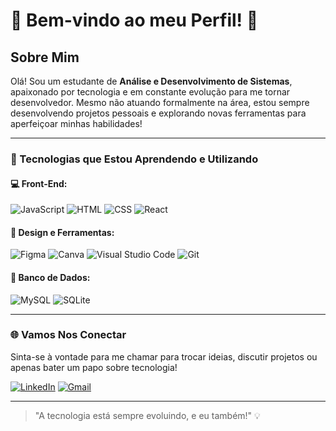 # 👾 Bem-vindo ao meu Perfil! 👾

## Sobre Mim

Olá! Sou um estudante de **Análise e Desenvolvimento de Sistemas**, apaixonado por tecnologia e em constante evolução para me tornar desenvolvedor. Mesmo não atuando formalmente na área, estou sempre desenvolvendo projetos pessoais e explorando novas ferramentas para aperfeiçoar minhas habilidades!

---

### 🚀 Tecnologias que Estou Aprendendo e Utilizando

#### 💻 Front-End:
![JavaScript](https://img.shields.io/badge/JavaScript-F7DF1E?style=for-the-badge&logo=javascript&logoColor=black)
![HTML](https://img.shields.io/badge/HTML-E34F26?style=for-the-badge&logo=html5&logoColor=white)
![CSS](https://img.shields.io/badge/CSS-1572B6?style=for-the-badge&logo=css3&logoColor=white)
![React](https://img.shields.io/badge/React-20232A?style=for-the-badge&logo=react&logoColor=61DAFB)

#### 🎨 Design e Ferramentas:
![Figma](https://img.shields.io/badge/Figma-F24E1E?style=for-the-badge&logo=figma&logoColor=white)
![Canva](https://img.shields.io/badge/Canva-00C4CC?style=for-the-badge&logo=canva&logoColor=white)
![Visual Studio Code](https://img.shields.io/badge/VSCode-007ACC?style=for-the-badge&logo=visual-studio-code&logoColor=white)
![Git](https://img.shields.io/badge/Git-F05032?style=for-the-badge&logo=git&logoColor=white)

#### 🎲 Banco de Dados:
![MySQL](https://img.shields.io/badge/MySQL-4479A1?style=for-the-badge&logo=mysql&logoColor=white)
![SQLite](https://img.shields.io/badge/SQLite-003B57?style=for-the-badge&logo=sqlite&logoColor=white)

---

### 🌐 Vamos Nos Conectar
Sinta-se à vontade para me chamar para trocar ideias, discutir projetos ou apenas bater um papo sobre tecnologia!

[![LinkedIn](https://img.shields.io/badge/LinkedIn-0077B5?style=for-the-badge&logo=linkedin&logoColor=white)](https://www.linkedin.com/in/leandro-rafael-ferreira-rodriguez-b691b8243)
[![Gmail](https://img.shields.io/badge/Gmail-D14836?style=for-the-badge&logo=gmail&logoColor=white)](mailto:Leandrorafaelf2002@gmail.com)


---

> "A tecnologia está sempre evoluindo, e eu também!" 💡
